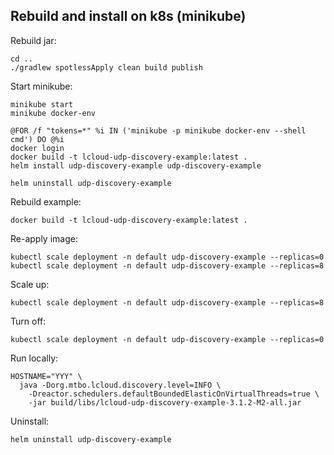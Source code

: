 ## Rebuild and install on k8s (minikube)

Rebuild jar:

```shell
cd ..
./gradlew spotlessApply clean build publish
```

Start minikube:

```shell
minikube start
minikube docker-env

@FOR /f "tokens=*" %i IN ('minikube -p minikube docker-env --shell cmd') DO @%i 
docker login
docker build -t lcloud-udp-discovery-example:latest .
helm install udp-discovery-example udp-discovery-example
```
```shell
helm uninstall udp-discovery-example
```
Rebuild example:

```shell
docker build -t lcloud-udp-discovery-example:latest .
```

Re-apply image:

```shell
kubectl scale deployment -n default udp-discovery-example --replicas=0
kubectl scale deployment -n default udp-discovery-example --replicas=8
```

Scale up:

```shell
kubectl scale deployment -n default udp-discovery-example --replicas=8
```

Turn off:

```shell
kubectl scale deployment -n default udp-discovery-example --replicas=0
```

Run locally:

```shell
HOSTNAME="YYY" \
  java -Dorg.mtbo.lcloud.discovery.level=INFO \
    -Dreactor.schedulers.defaultBoundedElasticOnVirtualThreads=true \
    -jar build/libs/lcloud-udp-discovery-example-3.1.2-M2-all.jar
```

Uninstall:

```shell
helm uninstall udp-discovery-example
```
